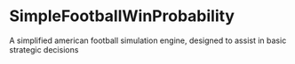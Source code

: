 # SimpleFootballWinProbability
A simplified american football simulation engine, designed to assist in basic strategic decisions
